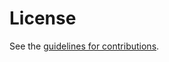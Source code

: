 # License

See the
[guidelines for contributions](https://github.com/quiclog/internet-drafts/blob/master/CONTRIBUTING.md).
